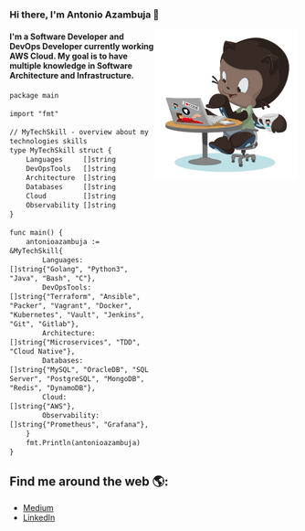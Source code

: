 ### Hi there, I'm Antonio Azambuja 👋

<img align="right" src="blacktocat.png" alt="homer" width="250"/>

#### I'm a Software Developer and DevOps Developer currently working AWS Cloud. My goal is to have multiple knowledge in Software Architecture and Infrastructure.

```golang
package main

import "fmt"

// MyTechSkill - overview about my technologies skills
type MyTechSkill struct {
	Languages     []string
	DevOpsTools   []string
	Architecture  []string
	Databases     []string
	Cloud         []string
	Observability []string
}

func main() {
	antonioazambuja := &MyTechSkill{
		Languages:     []string{"Golang", "Python3", "Java", "Bash", "C"},
		DevOpsTools:   []string{"Terraform", "Ansible", "Packer", "Vagrant", "Docker", "Kubernetes", "Vault", "Jenkins", "Git", "Gitlab"},
		Architecture:  []string{"Microservices", "TDD", "Cloud Native"},
		Databases:     []string{"MySQL", "OracleDB", "SQL Server", "PostgreSQL", "MongoDB", "Redis", "DynamoDB"},
		Cloud:         []string{"AWS"},
		Observability: []string{"Prometheus", "Grafana"},
	}
	fmt.Println(antonioazambuja)
}

```

## Find me around the web 🌎:
- [Medium](https://medium.com/@antonioazambuja_)
- [LinkedIn](https://www.linkedin.com/in/antonio-azambuja-64887a160/)